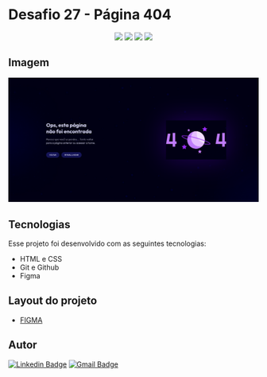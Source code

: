 # Desafio 27 - Página 404

<p align="center">
  <img src="https://img.shields.io/github/last-commit/jfmacedo91/boracodar/main?color=%237000FF" />
  <img src="https://img.shields.io/github/languages/count/jfmacedo91/boracodar?color=%237000FF" />
  <img src="https://img.shields.io/github/languages/top/jfmacedo91/boracodar?color=%237000FF" />
  <img src="https://img.shields.io/github/languages/code-size/jfmacedo91/boracodar?color=%237000FF" />
</p>

## Imagem

![image](./.github/screenshot.png)

## Tecnologias

Esse projeto foi desenvolvido com as seguintes tecnologias:

- HTML e CSS
- Git e Github
- Figma

## Layout do projeto

 - [FIGMA](https://www.figma.com/community/file/1258418121860696031)

## Autor

[![Linkedin Badge](https://img.shields.io/badge/-Jean%20Fernandes%20de%20Macedo-0077B5?&logo=Linkedin&link=https://www.linkedin.com/in/jean-fernandes-de-macedo-b843a3194/)](https://www.linkedin.com/in/jfmacedo91/)
[![Gmail Badge](https://img.shields.io/badge/-jfmacedo91@gmail.com-c14438?&logo=Gmail&logoColor=white&link=mailto:jfmacedo91@gmail.com)](mailto:jfmacedo91@gmail.com)